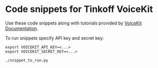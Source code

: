 # Code snippets for Tinkoff VoiceKit

Use these code snippets along with tutorials provided by [VoiceKit Documentation](https://voicekit.tinkoff.ru/docs/).

To run snippets specify API key and secret key:

```shell
export VOICEKIT_API_KEY=<...>
export VOICEKIT_SECRET_KEY=<...>

./snippet_to_run.py
```
